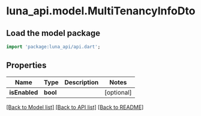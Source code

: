 # luna_api.model.MultiTenancyInfoDto

## Load the model package
```dart
import 'package:luna_api/api.dart';
```

## Properties
Name | Type | Description | Notes
------------ | ------------- | ------------- | -------------
**isEnabled** | **bool** |  | [optional] 

[[Back to Model list]](../README.md#documentation-for-models) [[Back to API list]](../README.md#documentation-for-api-endpoints) [[Back to README]](../README.md)


